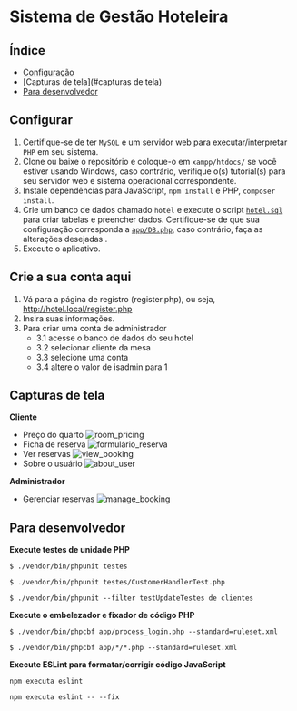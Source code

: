 # Sistema de Gestão Hoteleira
## Índice
- [Configuração](#setup)
- [Capturas de tela](#capturas de tela)
- [Para desenvolvedor](#para-desenvolvedor)

## Configurar
1. Certifique-se de ter `MySQL` e um servidor web para executar/interpretar `PHP` em seu sistema.
2. Clone ou baixe o repositório e coloque-o em `xampp/htdocs/` se você estiver usando Windows, caso contrário, verifique o(s) tutorial(s) para seu servidor web e sistema operacional correspondente.
3. Instale dependências para JavaScript, `npm install` e PHP, `composer install`.
4. Crie um banco de dados chamado `hotel` e execute o script [`hotel.sql`](https://github.com/tramyardg/hotel-mgmt-system/blob/master/hotel.sql) para criar tabelas e preencher dados. Certifique-se de que sua configuração corresponda a [`app/DB.php`](https://github.com/tramyardg/hotel-mgmt-system/blob/master/app/DB.php#L14), caso contrário, faça as alterações desejadas .
5. Execute o aplicativo.

## Crie a sua conta aqui
1. Vá para a página de registro (register.php), ou seja, http://hotel.local/register.php
2. Insira suas informações.
3. Para criar uma conta de administrador
   - 3.1 acesse o banco de dados do seu hotel
   - 3.2 selecionar cliente da mesa
   - 3.3 selecione uma conta
   - 3.4 altere o valor de isadmin para 1
 

## Capturas de tela
**Cliente**
- Preço do quarto
![room_pricing](https://user-images.githubusercontent.com/5623994/51089111-f0131a00-1735-11e9-8758-847091e9b68e.PNG)
- Ficha de reserva
![formulário_reserva](https://user-images.githubusercontent.com/5623994/51089124-218be580-1736-11e9-9400-3cfd5454fe56.PNG)
- Ver reservas
![view_booking](https://user-images.githubusercontent.com/5623994/51089133-38cad300-1736-11e9-857a-64f9956b9f17.PNG)
- Sobre o usuário
![about_user](https://user-images.githubusercontent.com/5623994/51089140-4f712a00-1736-11e9-850f-6bb67151711e.PNG)

**Administrador**
- Gerenciar reservas
![manage_booking](https://user-images.githubusercontent.com/5623994/51089150-6d3e8f00-1736-11e9-9af0-601ef58847b4.PNG)

## Para desenvolvedor
**Execute testes de unidade PHP**
```
$ ./vendor/bin/phpunit testes
```
```
$ ./vendor/bin/phpunit testes/CustomerHandlerTest.php
```
```
$ ./vendor/bin/phpunit --filter testUpdateTestes de clientes
```
**Execute o embelezador e fixador de código PHP**
```
$ ./vendor/bin/phpcbf app/process_login.php --standard=ruleset.xml
```
```
$ ./vendor/bin/phpcbf app/*/*.php --standard=ruleset.xml
```
**Execute ESLint para formatar/corrigir código JavaScript**
```
npm executa eslint
```
```
npm executa eslint -- --fix
```
